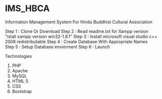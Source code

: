 # IMS_HBCA
Information Management System For Hindu Buddhist Cultural Association

Step 1 : Clone Or Download
Step 2 : Read readme.txt for Xampp version "istall xampp version win32-1.8.1"
Step 3 : Install microsoft visual studio c++ 2008 redistributable
Step 4 : Create Database With Appropriate Names
Step 5 : Setup Database enviorment
Step 6 : Launch


Technologies
1. PHP 
2. Apache
3. MySQL
4. HTML 5
5. CSS
6. Bootstrap

